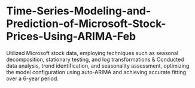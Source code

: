 # Time-Series-Modeling-and-Prediction-of-Microsoft-Stock-Prices-Using-ARIMA-Feb
Utilized Microsoft stock data, employing techniques such as seasonal decomposition, stationary testing, and log transformations &amp; Conducted data analysis, trend identification, and seasonality assessment, optimizing the model configuration using auto-ARIMA and achieving accurate fitting over a 6-year period.
